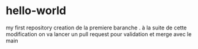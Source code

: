 # hello-world
my first repository 
creation de la premiere baranche .
à la suite de cette modification on va lancer un pull request 
pour validation et merge avec le main 
